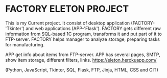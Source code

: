 # FACTORY ELETON PROJECT
This is my Current project.
It consist of desktop application (FACTORY-'Tkinter') and web applications (APP-'Flask').
FACTORY gets different raw information from SQL-based 1C program, transforms it and put part of it to FTP-server.
FACTORY helps manager to analyze storage, preparing tasks for manufacturing.

APP get info about items from FTP-server. 
APP has several pages, SMTP, show item storage, different filters, links.
https://eleton.herokuapp.com/

(Python, JavaScript, Tkinter, SQL, Flask, FTP, Jinja, HTML, CSS and GIT)
